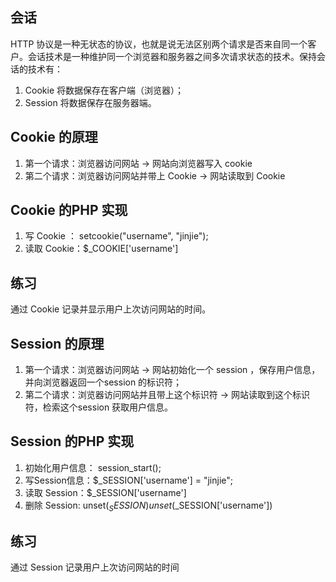 ## 会话
HTTP 协议是一种无状态的协议，也就是说无法区别两个请求是否来自同一个客户。会话技术是一种维护同一个浏览器和服务器之间多次请求状态的技术。保持会话的技术有：

 1. Cookie 将数据保存在客户端（浏览器）；
 2. Session 将数据保存在服务器端。

## Cookie 的原理
1. 第一个请求：浏览器访问网站 -> 网站向浏览器写入 cookie
2. 第二个请求：浏览器访问网站并带上 Cookie  -> 网站读取到 Cookie

## Cookie 的PHP 实现
1. 写 Cookie ： setcookie("username", "jinjie");
2. 读取 Cookie：$_COOKIE['username']

## 练习
通过 Cookie 记录并显示用户上次访问网站的时间。

## Session 的原理
1. 第一个请求：浏览器访问网站 -> 网站初始化一个 session ，保存用户信息，并向浏览器返回一个session 的标识符；
2. 第二个请求：浏览器访问网站并且带上这个标识符 -> 网站读取到这个标识符，检索这个session 获取用户信息。

## Session 的PHP 实现
1. 初始化用户信息： session_start();
2. 写Session信息：$_SESSION['username'] = "jinjie";
3. 读取 Session：$_SESSION['username']
4. 删除 Session: unset($_SESSION)  unset($_SESSION['username'])

## 练习
通过 Session 记录用户上次访问网站的时间

 


<!--stackedit_data:
eyJoaXN0b3J5IjpbNDc5NTczMTc4XX0=
-->